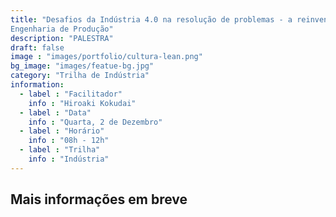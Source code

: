 ```yaml
---
title: "Desafios da Indústria 4.0 na resolução de problemas - a reinvenção da
Engenharia de Produção"
description: "PALESTRA"
draft: false
image : "images/portfolio/cultura-lean.png"
bg_image: "images/featue-bg.jpg"
category: "Trilha de Indústria"
information:
  - label : "Facilitador"
    info : "Hiroaki Kokudai"
  - label : "Data"
    info : "Quarta, 2 de Dezembro"
  - label : "Horário"
    info : "08h - 12h"
  - label : "Trilha"
    info : "Indústria"
---
```


## Mais informações em breve
